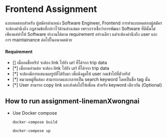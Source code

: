 # Frontend Assignment

แบบทดสอบสำหรับ ผู้สมัครตำแหน่ง Software Engineer, Frontend การทำแบบทดสอบผู้สมัครจะต้องคำนึงถึง กฎสามข้อที่กล่าวไว้ด้านล่างเสมอ เพราะเราเชื่อว่าการพัฒนา Software ที่ดีนั้นไม่เพียงแค่ทำให้ Software ทำงานได้ตาม requirement อย่างเดียว แต่จะต้องคำนึงถึง user และการ maintainance ต่อไปในอนาคตด้วย

#### Requirement

- [] เมื่อกดชื่อทริป จะต้อง link ไปยัง url ที่ได้จาก trip data
- [*] เมื่อกดอ่านต่อ จะต้อง link ไปยัง url ที่ได้จาก trip data
- [*] จะต้องมีการแสดงผลรูปที่ได้รับมา เพื่อดึงดูดให้ user กดเข้าไปที่ตัวทริป
- [*] หมวดหมู่ที่แสดง สามารถกดและกลายเป็น search keyword โดยเป็นชื่อ tag นั้น
- [*] User สามารถ copy link และส่งต่อไปให้เพื่อน สำหรับ keyword เดียวกัน (Optional)

## How to run assignment-linemanXwongnai 
* Use Docker compose
  ```
  docker-compose build

  docker-compose up
  ```
